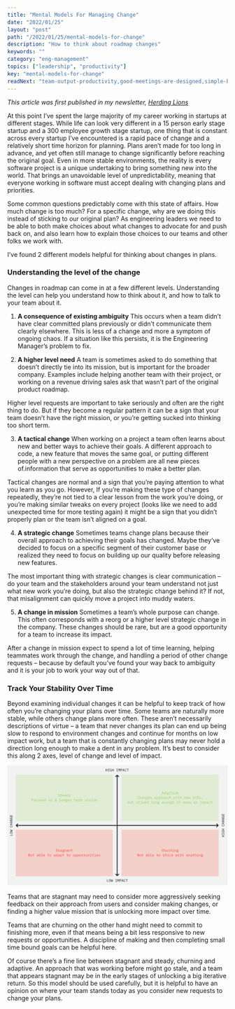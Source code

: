```yaml
---
title: "Mental Models For Managing Change"
date: "2022/01/25"
layout: "post"
path: "/2022/01/25/mental-models-for-change"
description: "How to think about roadmap changes"
keywords: ""
category: "eng-management"
topics: ["leadership", "productivity"]
key: "mental-models-for-change"
readNext: "team-output-productivity,good-meetings-are-designed,simple-burnout-triage"
---
```


*This article was first published in my newsletter, [Herding Lions](https://herdinglions.benmccormick.org/)*

At this point I’ve spent the large majority of my career working in startups at different stages. While life can look very different in a 15 person early stage startup and a 300 employee growth stage startup, one thing that is constant across every startup I’ve encountered is a rapid pace of change and a relatively short time horizon for planning. Plans aren’t made for too long in advance, and yet often still manage to change significantly before reaching the original goal. Even in more stable environments, the reality is every software project is a unique undertaking to bring something new into the world. That brings an unavoidable level of unpredictability, meaning that everyone working in software must accept dealing with changing plans and priorities.

Some common questions predictably come with this state of affairs. How much change is too much? For a specific change, why are we doing this instead of sticking to our original plan? As engineering leaders we need to be able to both make choices about what changes to advocate for and push back on, and also learn how to explain those choices to our teams and other folks we work with.

I’ve found 2 different models helpful for thinking about changes in plans.

### Understanding the level of the change

Changes in roadmap can come in at a few different levels. Understanding the level can help you understand how to think about it, and how to talk to your team about it.

1. **A consequence of existing ambiguity**
This occurs when a team didn’t have clear committed plans previously or didn’t communicate them clearly elsewhere. This is less of a change and more a symptom of ongoing chaos. If a situation like this persists, it is the Engineering Manager’s problem to fix. 

2. **A higher level need**
A team is sometimes asked to do something that doesn’t directly tie into its mission, but is important for the broader company. Examples include helping another team with their project, or working on a revenue driving sales ask that wasn’t part of the original product roadmap.

Higher level requests are important to take seriously and often are the right thing to do. But if they become a regular pattern it can be a sign that your team doesn’t have the right mission, or you’re getting sucked into thinking too short term. 

3. **A tactical change**
When working on a project a team often learns about new and better ways to achieve their goals. A different approach to code, a new feature that moves the same goal, or putting different people with a new perspective on a problem are all new pieces of.information that serve as opportunities to make a better plan.

Tactical changes are normal and a sign that you’re paying attention to what you learn as you go. However, If you’re making these type of changes repeatedly, they’re not tied to a clear lesson from the work you’re doing, or you’re making similar tweaks on every project (looks like we need to add unexpected time for more testing again) it might be a sign that you didn’t properly plan or the team isn’t aligned on a goal. 

4. **A strategic change**
Sometimes teams change plans because their overall approach to achieving their goals has changed. Maybe they’ve decided to focus on a specific segment of their customer base or realized they need to focus on building up our quality before releasing new features. 

The most important thing with strategic changes is clear communication – do your team and the stakeholders around your team understand not just what new work you’re doing, but also the strategic change behind it? If not, that misalignment can quickly move a project into muddy waters.

5. **A change in mission**
Sometimes a team’s whole purpose can change. This often corresponds with a reorg or a higher level strategic change in the company. These changes should be rare, but are a good opportunity for a team to increase its impact. 

After a change in mission expect to spend a lot of time learning, helping teammates work through the change, and handling a period of other change requests – because by default you’ve found your way back to ambiguity and it is your job to work your way out of that.

### Track Your Stability Over Time

Beyond examining individual changes it can be helpful to keep track of how often you’re changing your plans over time. Some teams are naturally more stable, while others change plans more often. These aren’t necessarily descriptions of virtue – a team that never changes its plan can end up being slow to respond to environment changes and continue for months on low impact work, but a team that is constantly changing plans may never hold a direction long enough to make a dent in any problem. It’s best to consider this along 2 axes, level of change and level of impact.

![Chart showing the change model](img/changechart.png)

Teams that are stagnant may need to consider more aggressively seeking feedback on their approach from users and consider making changes, or finding a higher value mission that is unlocking more impact over time.

Teams that are churning on the other hand might need to commit to finishing more, even if that means being a bit less responsive to new requests or opportunities. A discipline of making and then completing small time bound goals can be helpful here.

Of course there’s a fine line between stagnant and steady, churning and adaptive. An approach that was working before might go stale, and a team that appears stagnant may be in the early stages of unlocking a big iterative return. So this model should be used carefully, but it is helpful to have an opinion on where your team stands today as you consider new requests to change your plans.